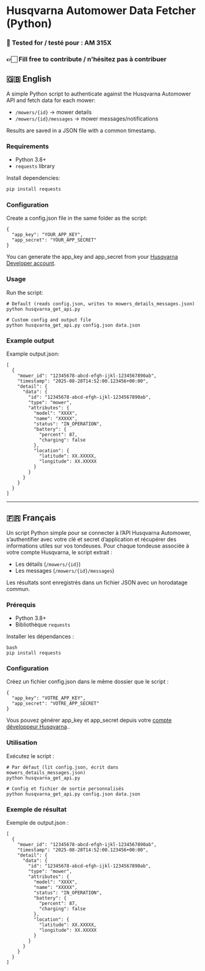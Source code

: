 # Husqvarna Automower Data Fetcher (Python)

### 🧪 Tested for / testé pour : AM 315X
### 👉🏻 Fill free to contribute / n'hésitez pas à contribuer

## 🇬🇧 English

A simple Python script to authenticate against the Husqvarna Automower API and fetch data for each mower:
- `/mowers/{id}` → mower details
- `/mowers/{id}/messages` → mower messages/notifications

Results are saved in a JSON file with a common timestamp.

### Requirements
- Python 3.8+
- `requests` library

Install dependencies:
```bash
pip install requests
```

### Configuration

Create a config.json file in the same folder as the script:

```
{
  "app_key": "YOUR_APP_KEY",
  "app_secret": "YOUR_APP_SECRET"
}
```

You can generate the app_key and app_secret from your [Husqvarna Developer account](https://developer.husqvarnagroup.cloud).

### Usage

Run the script:
```
# Default (reads config.json, writes to mowers_details_messages.json)
python husqvarna_get_api.py

# Custom config and output file
python husqvarna_get_api.py config.json data.json
```

### Example output

Example output.json:
```
[
  {
    "mower_id": "12345678-abcd-efgh-ijkl-1234567890ab",
    "timestamp": "2025-08-28T14:52:00.123456+00:00",
    "detail": {
      "data": {
        "id": "12345678-abcd-efgh-ijkl-1234567890ab",
        "type": "mower",
        "attributes": {
          "model": "XXXX",
          "name": "XXXXX",
          "status": "IN_OPERATION",
          "battery": {
            "percent": 87,
            "charging": false
          },
          "location": {
            "latitude": XX.XXXXX,
            "longitude": XX.XXXXX
          }
        }
      }
    }
  }
]
```

---

## 🇫🇷 Français

Un script Python simple pour se connecter à l’API Husqvarna Automower, s’authentifier avec votre clé et secret d’application et récupérer des informations utiles sur vos tondeuses.
Pour chaque tondeuse associée à votre compte Husqvarna, le script extrait :

- Les détails (`/mowers/{id}`)
- Les messages (`/mowers/{id}/messages`)

Les résultats sont enregistrés dans un fichier JSON avec un horodatage commun.

### Prérequis

- Python 3.8+
- Bibliothèque `requests`

Installer les dépendances :
```
bash
pip install requests
```

### Configuration

Créez un fichier config.json dans le même dossier que le script :
```
{
  "app_key": "VOTRE_APP_KEY",
  "app_secret": "VOTRE_APP_SECRET"
}
```

Vous pouvez générer app_key et app_secret depuis votre [compte développeur Husqvarna](https://developer.husqvarnagroup.cloud)..

### Utilisation

Exécutez le script :
```
# Par défaut (lit config.json, écrit dans mowers_details_messages.json)
python husqvarna_get_api.py

# Config et fichier de sortie personnalisés
python husqvarna_get_api.py config.json data.json
```

### Exemple de résultat

Exemple de output.json :

```
[
  {
    "mower_id": "12345678-abcd-efgh-ijkl-1234567890ab",
    "timestamp": "2025-08-28T14:52:00.123456+00:00",
    "detail": {
      "data": {
        "id": "12345678-abcd-efgh-ijkl-1234567890ab",
        "type": "mower",
        "attributes": {
          "model": "XXXX",
          "name": "XXXXX",
          "status": "IN_OPERATION",
          "battery": {
            "percent": 87,
            "charging": false
          },
          "location": {
            "latitude": XX.XXXXX,
            "longitude": XX.XXXXX
          }
        }
      }
    }
  }
]
```
